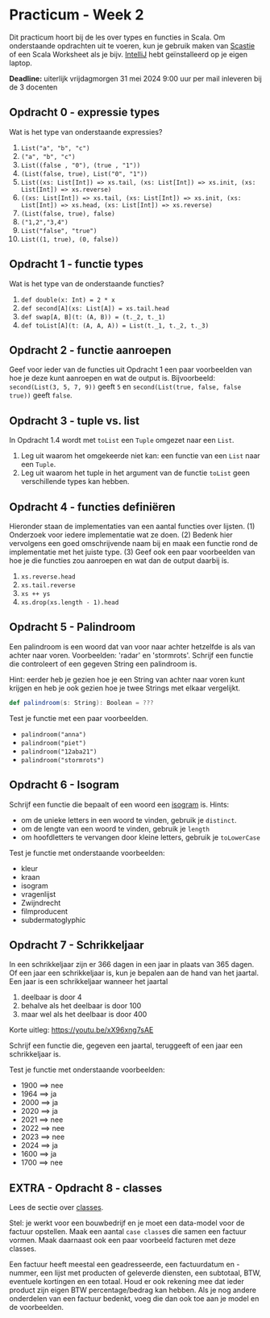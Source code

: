 Practicum - Week 2
==================
Dit practicum hoort bij de les over types en functies in Scala. Om onderstaande opdrachten uit te
voeren, kun je gebruik maken van [Scastie] of een Scala Worksheet als je bijv. [IntelliJ] hebt
geïnstalleerd op je eigen laptop.

**Deadline:** uiterlijk vrijdagmorgen 31 mei 2024 9:00 uur per mail inleveren bij de 3 docenten

Opdracht 0 - expressie types
----------------------------
Wat is het type van onderstaande expressies?
1. `List("a", "b", "c")`
2. `("a", "b", "c")`
3. `List((false , "0"), (true , "1"))`
4. `(List(false, true), List("0", "1"))`
5. `List((xs: List[Int]) => xs.tail, (xs: List[Int]) => xs.init, (xs: List[Int]) => xs.reverse)`
6. `((xs: List[Int]) => xs.tail, (xs: List[Int]) => xs.init, (xs: List[Int]) => xs.head, (xs: List[Int]) => xs.reverse)`
7. `(List(false, true), false)`
8. `("1,2","3,4")`
9. `List("false", "true")`
10. `List((1, true), (0, false))`

Opdracht 1 - functie types
--------------------------
Wat is het type van de onderstaande functies?
1. `def double(x: Int) = 2 * x`
2. `def second[A](xs: List[A]) = xs.tail.head`
3. `def swap[A, B](t: (A, B)) = (t._2, t._1)`
4. `def toList[A](t: (A, A, A)) = List(t._1, t._2, t._3)`

Opdracht 2 - functie aanroepen
------------------------------
Geef voor ieder van de functies uit Opdracht 1 een paar voorbeelden van hoe je deze kunt aanroepen
en wat de output is. Bijvoorbeeld: `second(List(3, 5, 7, 9))` geeft `5` en
`second(List(true, false, false true))` geeft `false`.

Opdracht 3 - tuple vs. list
---------------------------
In Opdracht 1.4 wordt met `toList` een `Tuple` omgezet naar een `List`.
1. Leg uit waarom het omgekeerde niet kan: een functie van een `List` naar een `Tuple`.
2. Leg uit waarom het tuple in het argument van de functie `toList` geen verschillende types kan hebben.

Opdracht 4 - functies definiëren
--------------------------------
Hieronder staan de implementaties van een aantal functies over lijsten. (1) Onderzoek voor iedere
implementatie wat ze doen. (2) Bedenk hier vervolgens een goed omschrijvende naam bij en maak een
functie rond de implementatie met het juiste type. (3) Geef ook een paar voorbeelden van hoe je die
functies zou aanroepen en wat dan de output daarbij is.
1. `xs.reverse.head`
2. `xs.tail.reverse`
3. `xs ++ ys`
4. `xs.drop(xs.length - 1).head`

Opdracht 5 - Palindroom
-----------------------
Een palindroom is een woord dat van voor naar achter hetzelfde is als van achter naar voren.
Voorbeelden: 'radar' en 'stormrots'. Schrijf een functie die controleert of een gegeven String
een palindroom is.

Hint: eerder heb je gezien hoe je een String van achter naar voren kunt krijgen en heb je ook gezien
hoe je twee Strings met elkaar vergelijkt.

```scala 3
def palindroom(s: String): Boolean = ???
```

Test je functie met een paar voorbeelden.
* `palindroom("anna")`
* `palindroom("piet")`
* `palindroom("12aba21")`
* `palindroom("stormrots")`

Opdracht 6 - Isogram
--------------------
Schrijf een functie die bepaalt of een woord een [isogram] is.
Hints:
* om de unieke letters in een woord te vinden, gebruik je `distinct`.
* om de lengte van een woord te vinden, gebruik je `length`
* om hoofdletters te vervangen door kleine letters, gebruik je `toLowerCase`

Test je functie met onderstaande voorbeelden:
* kleur
* kraan
* isogram
* vragenlijst
* Zwijndrecht
* filmproducent
* subdermatoglyphic

Opdracht 7 - Schrikkeljaar
--------------------------
In een schrikkeljaar zijn er 366 dagen in een jaar in plaats van 365 dagen. Of een jaar een schrikkeljaar
is, kun je bepalen aan de hand van het jaartal. Een jaar is een schrikkeljaar wanneer het jaartal
1. deelbaar is door 4
2. behalve als het deelbaar is door 100
3. maar wel als het deelbaar is door 400

Korte uitleg: https://youtu.be/xX96xng7sAE

Schrijf een functie die, gegeven een jaartal, teruggeeft of een jaar een schrikkeljaar is.

Test je functie met onderstaande voorbeelden:
* 1900 ==> nee
* 1964 ==> ja
* 2000 ==> ja
* 2020 ==> ja
* 2021 ==> nee
* 2022 ==> nee
* 2023 ==> nee
* 2024 ==> ja
* 1600 ==> ja
* 1700 ==> nee

EXTRA - Opdracht 8 - classes
----------------------------
Lees de sectie over [classes].

Stel: je werkt voor een bouwbedrijf en je moet een data-model voor de factuur opstellen.
Maak een aantal `case class`es die samen een factuur vormen. Maak daarnaast ook een paar voorbeeld
facturen met deze classes.

Een factuur heeft meestal een geadresseerde, een factuurdatum en -nummer, een lijst met producten
of geleverde diensten, een subtotaal, BTW, eventuele kortingen en een totaal. Houd er ook rekening
mee dat ieder product zijn eigen BTW percentage/bedrag kan hebben. Als je nog andere onderdelen van
een factuur bedenkt, voeg die dan ook toe aan je model en de voorbeelden.

[Scastie]: https://scastie.scala-lang.org/
[IntelliJ]: https://www.jetbrains.com/idea/
[isogram]: https://nl.wikipedia.org/wiki/Isogram
[classes]: README.md#extra-case-class---een-tuple-met-een-naam
